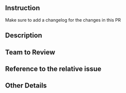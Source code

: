 ## Instruction
Make sure to add a changelog for the changes in this PR

## Description
<description>

## Team to Review
<Team name to review this PR>

## Reference to the relative issue
<issue reference>

## Other Details
<Other details>
